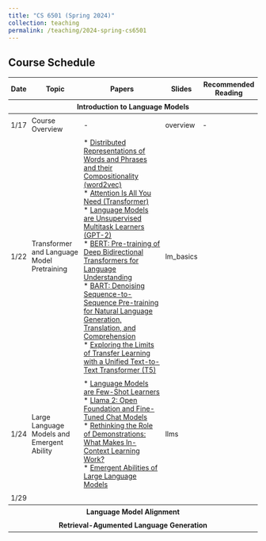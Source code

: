 ```yaml
---
title: "CS 6501 (Spring 2024)"
collection: teaching
permalink: /teaching/2024-spring-cs6501
---
```




## Course Schedule

<style>
  table {
    font-size: 14px; /* Set your desired font size */
  }
  th, td {
    padding: 5px; /* Optional: Adjust padding for cells */
  }
</style>

<table>
  <thead>
    <tr>
      <th>Date</th>
      <th>Topic</th>
      <th>Papers</th>
      <th>Slides</th>
      <th>Recommended Reading</th>
    </tr>
  </thead>
  <tr>
      <td colspan="5" align="center"><b>Introduction to Language Models</b></td>
  </tr>
  <tbody>
    <tr>
      <td>1/17</td>
      <td>Course Overview</td>
      <td>-</td>
      <td>overview</td>
      <td>-</td>
    </tr>
    <tr>
      <td>1/22</td>
      <td>Transformer and Language Model Pretraining</td>
      <td>
        * <a href="https://arxiv.org/abs/1310.4546">Distributed Representations of Words and Phrases and their Compositionality (word2vec) </a><br>
        * <a href="https://arxiv.org/abs/1706.03762">Attention Is All You Need (Transformer)</a><br>
        * <a href="https://d4mucfpksywv.cloudfront.net/better-language-models/language_models_are_unsupervised_multitask_learners.pdf">Language Models are Unsupervised Multitask Learners (GPT-2)</a> <br>
        * <a href="https://arxiv.org/abs/1810.04805">BERT: Pre-training of Deep Bidirectional Transformers for Language Understanding</a><br>
        * <a href="https://arxiv.org/abs/1910.13461">BART: Denoising Sequence-to-Sequence Pre-training for Natural Language Generation, Translation, and Comprehension</a><br> 
        * <a href="https://arxiv.org/abs/1910.10683">Exploring the Limits of Transfer Learning with a Unified Text-to-Text Transformer (T5) </a> <br> </td>
      <td>lm_basics</td>
    </tr>
    <tr>
      <td>1/24</td>
      <td> Large Language Models and Emergent Ability </td>
      <td>
        * <a href="https://arxiv.org/abs/2005.14165">Language Models are Few-Shot Learners </a><br>
        * <a href="https://arxiv.org/abs/2307.09288">Llama 2: Open Foundation and Fine-Tuned Chat Models </a><br>
        * <a href="https://arxiv.org/abs/2202.12837">Rethinking the Role of Demonstrations: What Makes In-Context Learning Work? </a><br>
        * <a href="https://arxiv.org/abs/2206.07682">Emergent Abilities of Large Language Models </a><br>
         </td>
      <td>llms</td>
    </tr>
    <tr>
      <td>1/29</td>
      <td></td>
    </tr>
  </tbody>
  <tr>
      <td colspan="5" align="center"><b>Language Model Alignment</b></td>
  </tr>
  <tr>
      <td colspan="5" align="center"><b>Retrieval-Agumented Language Generation</b></td>
  </tr>
</table>

